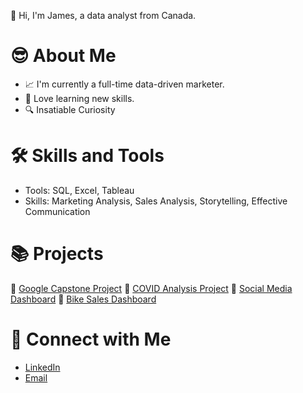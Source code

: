 👋 Hi, I'm James, a data analyst from Canada.

# 😎 About Me

* 📈 I'm currently a full-time data-driven marketer.
* 🧵 Love learning new skills.
* 🔍 Insatiable Curiosity

# 🛠 Skills and Tools
  * Tools: SQL, Excel, Tableau
  * Skills: Marketing Analysis, Sales Analysis, Storytelling, Effective Communication

# 📚 Projects
💎 [Google Capstone Project](https://github.com/jameslanalyst/google-capstone-project)
💎 [COVID Analysis Project](https://github.com/jameslanalyst/PortfolioProjects/blob/main/COVID%20Project%20-%20Data%20Exploration.sql)
💎 [Social Media Dashboard](https://github.com/jameslanalyst/PortfolioProjects/blob/main/social_media_dashboard.xlsx)
💎 [Bike Sales Dashboard](https://github.com/jameslanalyst/PortfolioProjects/blob/main/Bike%20Sales%20Dashboard.xlsx)

# 📲 Connect with Me
 * [LinkedIn](https://www.linkedin.com/in/jameslawson13/)
 * [Email](lawson.jamesjr@gmail.com)
